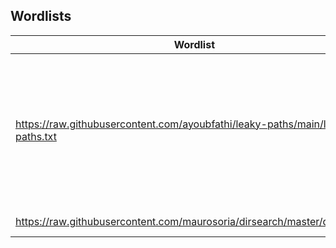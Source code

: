 ## Wordlists
| Wordlist | When to Use |
|----------|-------------|
| https://raw.githubusercontent.com/ayoubfathi/leaky-paths/main/leaky-paths.txt | **General** (A collection of special paths linked to major web CVEs, known juicy APIs, misconfigurations.. etc. These could be used for web-content discovery as a way to find quick wins.) |
| https://raw.githubusercontent.com/maurosoria/dirsearch/master/db/dicc.txt | **General** (Dirsearch) |

